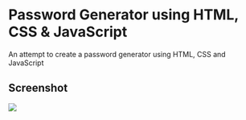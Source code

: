 
# Password Generator using HTML, CSS & JavaScript

An attempt to create a password generator using HTML, CSS and JavaScript
## Screenshot

<img src="https://github.com/therandomuser03/password-generator/blob/main/screensho.png">
